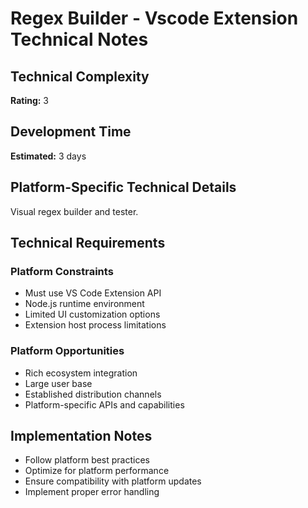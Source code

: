 # Regex Builder - Vscode Extension Technical Notes

## Technical Complexity
**Rating:** 3

## Development Time
**Estimated:** 3 days

## Platform-Specific Technical Details
Visual regex builder and tester.

## Technical Requirements

### Platform Constraints
- Must use VS Code Extension API
- Node.js runtime environment
- Limited UI customization options
- Extension host process limitations

### Platform Opportunities
- Rich ecosystem integration
- Large user base
- Established distribution channels
- Platform-specific APIs and capabilities

## Implementation Notes
- Follow platform best practices
- Optimize for platform performance
- Ensure compatibility with platform updates
- Implement proper error handling

